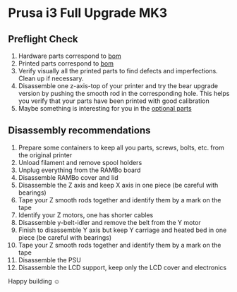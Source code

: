 # Prusa i3 Full Upgrade MK3


## Preflight Check

1. Hardware parts correspond to [bom](bom.md)
1. Printed parts correspond to [bom](bom.md)
1. Verify visually all the printed parts to find defects and imperfections. Clean up if necessary.
1. Disassemble one z-axis-top of your printer and try the bear upgrade version by pushing the smooth rod in the corresponding hole. This helps you verify that your parts have been printed with good calibration
1. Maybe something is interesting for you in the [optional parts](/full_upgrade/for_mk3/optional_parts/)
 

## Disassembly recommendations

1. Prepare some containers to keep all you parts, screws, bolts, etc. from the original printer
1. Unload filament and remove spool holders
1. Unplug everything from the RAMBo board
1. Disassemble RAMBo cover and lid
1. Disassemble the Z axis and keep X axis in one piece (be careful with bearings)
1. Tape your Z smooth rods together and identify them by a mark on the tape
1. Identify your Z motors, one has shorter cables
1. Disassemble y-belt-idler and remove the belt from the Y motor
1. Finish to disassemble Y axis but keep Y carriage and heated bed in one piece (be careful with bearings)
1. Tape your Z smooth rods together and identify them by a mark on the tape
1. Disassemble the PSU
1. Disassemble the LCD support, keep only the LCD cover and electronics

Happy building :relaxed:
